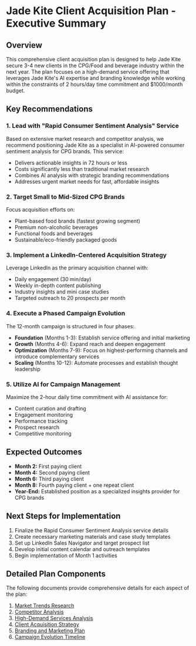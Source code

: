 # Jade Kite Client Acquisition Plan - Executive Summary

## Overview
This comprehensive client acquisition plan is designed to help Jade Kite secure 3-4 new clients in the CPG/Food and beverage industry within the next year. The plan focuses on a high-demand service offering that leverages Jade Kite's AI expertise and branding knowledge while working within the constraints of 2 hours/day time commitment and $1000/month budget.

## Key Recommendations

### 1. Lead with "Rapid Consumer Sentiment Analysis" Service
Based on extensive market research and competitor analysis, we recommend positioning Jade Kite as a specialist in AI-powered consumer sentiment analysis for CPG brands. This service:
- Delivers actionable insights in 72 hours or less
- Costs significantly less than traditional market research
- Combines AI analysis with strategic branding recommendations
- Addresses urgent market needs for fast, affordable insights

### 2. Target Small to Mid-Sized CPG Brands
Focus acquisition efforts on:
- Plant-based food brands (fastest growing segment)
- Premium non-alcoholic beverages
- Functional foods and beverages
- Sustainable/eco-friendly packaged goods

### 3. Implement a LinkedIn-Centered Acquisition Strategy
Leverage LinkedIn as the primary acquisition channel with:
- Daily engagement (30 min/day)
- Weekly in-depth content publishing
- Industry insights and mini case studies
- Targeted outreach to 20 prospects per month

### 4. Execute a Phased Campaign Evolution
The 12-month campaign is structured in four phases:
- **Foundation** (Months 1-3): Establish service offering and initial marketing
- **Growth** (Months 4-6): Expand reach and deepen engagement
- **Optimization** (Months 7-9): Focus on highest-performing channels and introduce complementary services
- **Scaling** (Months 10-12): Automate processes and establish thought leadership

### 5. Utilize AI for Campaign Management
Maximize the 2-hour daily time commitment with AI assistance for:
- Content curation and drafting
- Engagement monitoring
- Performance tracking
- Prospect research
- Competitive monitoring

## Expected Outcomes
- **Month 2:** First paying client
- **Month 4:** Second paying client
- **Month 6:** Third paying client
- **Month 8:** Fourth paying client + one repeat client
- **Year-End:** Established position as a specialized insights provider for CPG brands

## Next Steps for Implementation
1. Finalize the Rapid Consumer Sentiment Analysis service details
2. Create necessary marketing materials and case study templates
3. Set up LinkedIn Sales Navigator and target prospect list
4. Develop initial content calendar and outreach templates
5. Begin implementation of Month 1 activities

## Detailed Plan Components
The following documents provide comprehensive details for each aspect of the plan:

1. [Market Trends Research](/home/ubuntu/jade_kite_analysis/market_trends_research.md)
2. [Competitor Analysis](/home/ubuntu/jade_kite_analysis/competitor_analysis.md)
3. [High-Demand Services Analysis](/home/ubuntu/jade_kite_analysis/high_demand_services.md)
4. [Client Acquisition Strategy](/home/ubuntu/jade_kite_analysis/client_acquisition_strategy.md)
5. [Branding and Marketing Plan](/home/ubuntu/jade_kite_analysis/branding_and_marketing_plan.md)
6. [Campaign Evolution Timeline](/home/ubuntu/jade_kite_analysis/campaign_evolution_timeline.md)
